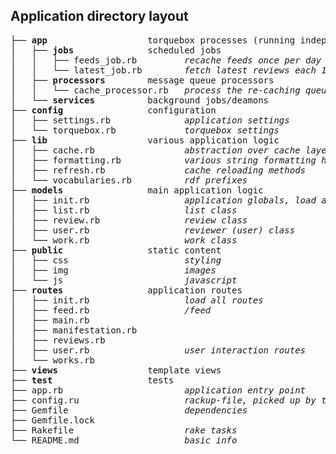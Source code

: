 ## Application directory layout
<pre>
├── <b>app</b>                   torquebox processes (running indepedently)
│   ├── <b>jobs</b>              scheduled jobs
│   │   ├── feeds_job.rb         <em>recache feeds once per day</em>
│   │   └── latest_job.rb        <em>fetch latest reviews each 15 min</em>
│   ├── <b>processors</b>        message queue processors
│   │   └── cache_processor.rb   <em>process the re-caching queue</em>
│   └── <b>services</b>          background jobs/deamons
├── <b>config</b>                configuration
│   ├── settings.rb              <em>application settings</em>
│   └── torquebox.rb             <em>torquebox settings</em>
├── <b>lib</b>                   various application logic
│   ├── cache.rb                 <em>abstraction over cache layer</em>
│   ├── formatting.rb            <em>various string formatting helpers</em>
│   ├── refresh.rb               <em>cache reloading methods</em>
│   └── vocabularies.rb          <em>rdf prefixes</em>
├── <b>models</b>                main application logic
│   ├── init.rb                  <em>application globals, load all models</em>
│   ├── list.rb                  <em>list class</em>
│   ├── review.rb                <em>review class</em>
│   ├── user.rb                  <em>reviewer (user) class</em>
│   └── work.rb                  <em>work class</em>
├── <b>public</b>                static content
│   ├── css                      <em>styling</em>
│   ├── img                      <em>images</em>
│   └── js                       <em>javascript</em>
├── <b>routes</b>                application routes
│   ├── init.rb                  <em>load all routes</em>
│   ├── feed.rb                  <em>/feed</em>
│   ├── main.rb
│   ├── manifestation.rb
│   ├── reviews.rb
│   ├── user.rb                  <em>user interaction routes</em>
│   └── works.rb
├── <b>views</b>                 template views
├── <b>test</b>                  tests
├── app.rb                       <em>application entry point</em>
├── config.ru                    <em>rackup-file, picked up by torquebox server</em>
├── Gemfile                      <em>dependencies</em>
├── Gemfile.lock
├── Rakefile                     <em>rake tasks</em>
└── README.md                    <em>basic info</em>
</pre>